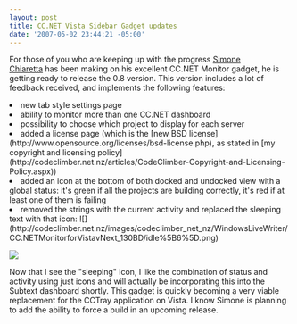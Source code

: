 ```yaml
---
layout: post
title: CC.NET Vista Sidebar Gadget updates
date: '2007-05-02 23:44:21 -05:00'
---
```


For those of you who are keeping up with the progress [Simone Chiaretta](http://www.codeclimber.net.nz) has been making on his excellent CC.NET Monitor gadget, he is getting ready to release the 0.8 version. This version includes a lot of feedback received, and implements the following features:
 <li>new tab style settings page  </li><li>ability to monitor more than one CC.NET dashboard  </li><li>possibility to choose which project to display for each server  </li><li>added a license page (which is the [new BSD license](http://www.opensource.org/licenses/bsd-license.php), as stated in [my copyright and licensing policy](http://codeclimber.net.nz/articles/CodeClimber-Copyright-and-Licensing-Policy.aspx))  </li><li>added an icon at the bottom of both docked and undocked view with a global status: it's green if all the projects are building correctly, it's red if at least one of them is failing  </li><li>removed the strings with the current activity and replaced the sleeping text with that icon: ![](http://codeclimber.net.nz/images/codeclimber_net_nz/WindowsLiveWriter/CC.NETMonitorforVistavNext_130BD/idle%5B6%5D.png)</li> 

![](http://codeclimber.net.nz/images/codeclimber_net_nz/WindowsLiveWriter/CC.NETMonitorforVistavNext_130BD/undockedview%5B5%5D.jpg)

Now that I see the "sleeping" icon, I like the combination of status and activity using just icons and will actually be incorporating this into the Subtext dashboard shortly. This gadget is quickly becoming a very viable replacement for the CCTray application on Vista. I know Simone is planning to add the ability to force a build in an upcoming release.
